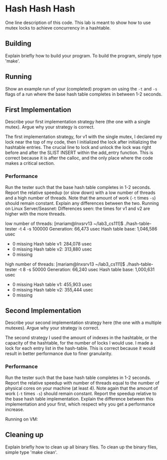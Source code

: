 # Hash Hash Hash

One line description of this code.
This lab is meant to show how to use mutex locks to achieve concurrency in a hashtable. 

## Building

Explain briefly how to build your program.
To build the program, simply type 'make'.


## Running

Show an example run of your (completed) program on using the `-t` and `-s` flags
of a run where the base hash table completes in between 1-2 seconds.

## First Implementation

Describe your first implementation strategy here (the one with a single mutex).
Argue why your strategy is correct.

The first implementation strategy, for v1 with the single mutex, I declared my lock near the top of my code, then I initialized the lock after initializing the hashtable entries. The crucial line to lock and unlock the lock was right before and after the SLIST INSERT within the add_entry function. 
This is correct because it is after the calloc, and the only place where the code makes a critical section. 


### Performance

Run the tester such that the base hash table completes in 1-2 seconds.
Report the relative speedup (or slow down) with a low number of threads and a
high number of threads. Note that the amount of work (`-t` times `-s`) should
remain constant. Explain any differences between the two.
Running on Linux Server/Seasnet:
Differences seen: the times for v1 and v2 are higher with the more threads.

low number of threads:
[mariam@lnxsrv13 ~/lab3_cs111]$ ./hash-table-tester -t 4 -s 100000
Generation: 66,473 usec
Hash table base: 1,046,586 usec
  - 0 missing
Hash table v1: 284,078 usec
  - 0 missing
Hash table v2: 313,880 usec
  - 0 missing



high number of threads:
[mariam@lnxsrv13 ~/lab3_cs111]$ ./hash-table-tester -t 8 -s 50000
Generation: 66,240 usec
Hash table base: 1,000,631 usec
  - 0 missing
Hash table v1: 455,903 usec
  - 0 missing
Hash table v2: 355,444 usec
  - 0 missing


## Second Implementation

Describe your second implementation strategy here (the one with a multiple
mutexes). Argue why your strategy is correct.

The second strategy I used the amount of indexes in the hashtable, or the capacity of the hashtable, for the number of locks I would use. I made a lock for each entry list in the hash-table. This is correct because it would result in better performance due to finer granularity.  
### Performance

Run the tester such that the base hash table completes in 1-2 seconds.
Report the relative speedup with number of threads equal to the number of
physical cores on your machine (at least 4). Note again that the amount of work
(`-t` times `-s`) should remain constant. Report the speedup relative to the
base hash table implementation. Explain the difference between this
implementation and your first, which respect why you get a performance increase.

Running on VM:

## Cleaning up

Explain briefly how to clean up all binary files.
To clean up the binary files, simple type 'make clean'.
